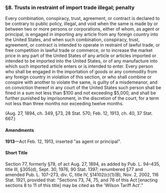 ### §8. Trusts in restraint of import trade illegal; penalty ###

Every combination, conspiracy, trust, agreement, or contract is declared to be contrary to public policy, illegal, and void when the same is made by or between two or more persons or corporations, either of whom, as agent or principal, is engaged in importing any article from any foreign country into the United States, and when such combination, conspiracy, trust, agreement, or contract is intended to operate in restraint of lawful trade, or free competition in lawful trade or commerce, or to increase the market price in any part of the United States of any article or articles imported or intended to be imported into the United States, or of any manufacture into which such imported article enters or is intended to enter. Every person who shall be engaged in the importation of goods or any commodity from any foreign country in violation of this section, or who shall combine or conspire with another to violate the same, is guilty of a misdemeanor, and on conviction thereof in any court of the United States such person shall be fined in a sum not less than $100 and not exceeding $5,000, and shall be further punished by imprisonment, in the discretion of the court, for a term not less than three months nor exceeding twelve months.

(Aug. 27, 1894, ch. 349, §73, 28 Stat. 570; Feb. 12, 1913, ch. 40, 37 Stat. 667.)

#### Amendments ####

**1913**—Act Feb. 12, 1913, inserted "as agent or principal".

#### Short Title ####

Section 77, formerly §78, of act Aug. 27, 1894, as added by Pub. L. 94–435, title III, §305(d), Sept. 30, 1976, 90 Stat. 1397; renumbered §77 and amended Pub. L. 107–273, div. C, title IV, §14102(c)(1)(B), Nov. 2, 2002, 116 Stat. 1921, provided that: "Sections 73, 74, 75, and 76 of this Act [enacting sections 8 to 11 of this title] may be cited as the 'Wilson Tariff Act'."